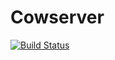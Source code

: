 # Cowserver

[![Build Status][BS img]][Build Status]

[Build Status]: https://travis-ci.org/fedurus/cowserver

[BS img]: https://img.shields.io/travis/fedurus/cowserver/develop.svg



